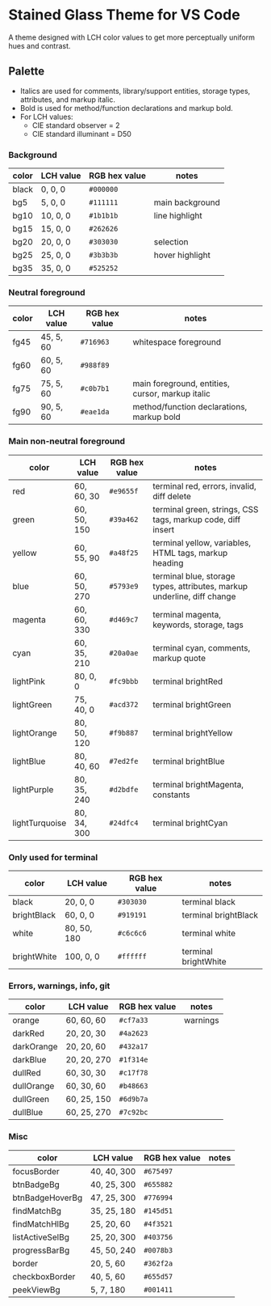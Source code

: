# Stained Glass Theme for VS Code

A theme designed with LCH color values to get more perceptually uniform hues and contrast.

## Palette

- Italics are used for comments, library/support entities, storage types, attributes, and markup italic.
- Bold is used for method/function declarations and markup bold.
- For LCH values:
    - CIE standard observer = 2
    - CIE standard illuminant = D50

### Background

color               | LCH value     | RGB hex value | notes
---                 | ---           | ---           | ---
black               | 0, 0, 0       | `#000000`       |
bg5                 | 5, 0, 0       | `#111111`       | main background
bg10                | 10, 0, 0      | `#1b1b1b`       | line highlight
bg15                | 15, 0, 0      | `#262626`       |
bg20                | 20, 0, 0      | `#303030`       | selection
bg25                | 25, 0, 0      | `#3b3b3b`       | hover highlight
bg35                | 35, 0, 0      | `#525252`       |

### Neutral foreground

color               | LCH value     | RGB hex value | notes
---                 | ---           | ---           | ---
fg45                | 45, 5, 60     | `#716963`       | whitespace foreground
fg60                | 60, 5, 60     | `#988f89`       |
fg75                | 75, 5, 60     | `#c0b7b1`       | main foreground, entities, cursor, markup italic
fg90                | 90, 5, 60     | `#eae1da`       | method/function declarations, markup bold

### Main non-neutral foreground

color           | LCH value     | RGB hex value | notes
---             | ---           | ---           | ---
red             | 60, 60, 30    | `#e9655f`       | terminal red, errors, invalid, diff delete
green           | 60, 50, 150   | `#39a462`       | terminal green, strings, CSS tags, markup code, diff insert
yellow          | 60, 55, 90    | `#a48f25`       | terminal yellow, variables, HTML tags, markup heading
blue            | 60, 50, 270   | `#5793e9`       | terminal blue, storage types, attributes, markup underline, diff change
magenta         | 60, 60, 330   | `#d469c7`       | terminal magenta, keywords, storage, tags
cyan            | 60, 35, 210   | `#20a0ae`       | terminal cyan, comments, markup quote
lightPink       | 80, 0, 0      | `#fc9bbb`       | terminal brightRed
lightGreen      | 75, 40, 0     | `#acd372`       | terminal brightGreen
lightOrange     | 80, 50, 120   | `#f9b887`       | terminal brightYellow
lightBlue       | 80, 40, 60    | `#7ed2fe`       | terminal brightBlue
lightPurple     | 80, 35, 240   | `#d2bdfe`       | terminal brightMagenta, constants
lightTurquoise  | 80, 34, 300   | `#24dfc4`       | terminal brightCyan

### Only used for terminal

color       | LCH value     | RGB hex value | notes
---         | ---           | ---           | ---
black       | 20, 0, 0      | `#303030`       | terminal black
brightBlack | 60, 0, 0      | `#919191`       | terminal brightBlack
white       | 80, 50, 180   | `#c6c6c6`       | terminal white
brightWhite | 100, 0, 0     | `#ffffff`       | terminal brightWhite

### Errors, warnings, info, git

color       | LCH value     | RGB hex value | notes
---         | ---           | ---           | ---
orange      | 60, 60, 60    | `#cf7a33`       | warnings
darkRed     | 20, 20, 30    | `#4a2623`       |
darkOrange  | 20, 20, 60    | `#432a17`       |
darkBlue    | 20, 20, 270   | `#1f314e`       |
dullRed     | 60, 30, 30    | `#c17f78`       |
dullOrange  | 60, 30, 60    | `#b48663`       |
dullGreen   | 60, 25, 150   | `#6d9b7a`       |
dullBlue    | 60, 25, 270   | `#7c92bc`       |

### Misc

color               | LCH value     | RGB hex value | notes
---                 | ---           | ---           | ---
focusBorder         | 40, 40, 300   | `#675497`       |
btnBadgeBg          | 40, 25, 300   | `#655882`       |
btnBadgeHoverBg     | 47, 25, 300   | `#776994`       |
findMatchBg         | 35, 25, 180   | `#145d51`       |
findMatchHlBg       | 25, 20, 60    | `#4f3521`       |
listActiveSelBg     | 25, 20, 300   | `#403756`       |
progressBarBg       | 45, 50, 240   | `#0078b3`       |
border              | 20, 5, 60     | `#362f2a`       |
checkboxBorder      | 40, 5, 60     | `#655d57`       |
peekViewBg          | 5, 7, 180     | `#001411`       |
